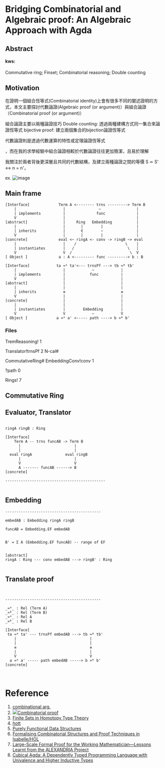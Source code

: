 # Bridging Combinatorial and Algebraic proof: An Algebraic Approach with Agda

## Abstract



#### kws: 
Commutative ring; Finset; Combinatorial reasoning; Double counting

## Motivation

在證明一個組合恆等式(Combinatorial identity)上會有很多不同的闡述證明的方式，本文主要探討代數論證(Algebraic proof (or argument)）與組合論證（Combinatorial proof (or argument)）

組合論證主要以兩種論證技巧
Double counting: 透過兩種建構方式同一集合來論證恆等式
bijective proof: 建立兩個集合的bijection論證恆等式

代數論證則是透過代數運算的特性或定理論證恆等式

，而在我的求學經驗中組合論證相較於代數論證往往更加簡潔，且易於理解

我關注於兩者背後更深層且共同的代數結構，及建立兩種論證之間的等價 S ≃ S' ↔ n = n'，





ex. ![image](https://hackmd.io/_uploads/ryuXteQq0.png)


## Main frame

```n
[Interface]             Term A <-------- trns ---------> Term B   
    |                     |               ~                |      
    | implements          |              func              |      
    V                     |                                |      
[abstract]                |     Ring   Embedding           |      
    |                     |       |        |               |      
    | inherits            |       ∈        ~               |      
    V                     |       |        |               |      
[concrete]              eval <~ ringA <- conv -> ringB ~> eval    
    |                     |    /                      \    |      
    | instantiates        |   /                        \   |      
    V                     V  /                          \  V      
[ Object ]              a : A <--------- func ---------> b : B    

```
```n
[Interface]            ta ≈ᴬ ta'<--- trnsPf ---> tb ≈ᴮ tb'
    |                     |            ~            |
    | implements          |           func          |
    V                     |                         |
[abstract]                |                         |
    |                     |                         |
    | inherits            ≡                         ≡
    V                     |                         |
[concrete]                |                         |
    |                     |                         |
    | instantiates        |        Embedding        |
    V                     V            ~            V
[ Object ]             a ≃ᴬ a' <----- path ----> b ≃ᴮ b'

```

### Files

TremReasoning! 1

Translator!trnsPf 2
N-cal#

CommutativeRing#
EmbeddingConv!conv 1

?path 0

Rings! 7

## Commutative Ring











## Evaluator, Translator

```block

ringA ringB : Ring

[Interface]
    Term A -- trns funcAB -> Term B
      |                        |
      |                        |
  eval ringA               eval ringB
      |                        |
      V                        V
      A ------- funcAB ------> B
[concrete]

---------------------------------------------


```

## Embedding

```block
-------------------------------------------

embedAB : Embedding ringA ringB

funcAB = Embedding.EF embedAB


B' = Σ A (Embedding.EF funcAB) -- range of EF


[abstract]   
ringA : Ring --- conv embedAB ---> ringB' : Ring


```

## Translate proof

```block


-------------------------------------------

_≈ᴬ_ : Rel (Term A)
_≈ᴮ_ : Rel (Term B)
_≃ᴬ_ : Rel A
_≃ᴮ_ : Rel B

[Interface]
 ta ≈ᴬ ta' --- trnsPf embedAB ---> tb ≈ᴮ tb'
    |                                 | 
    |                                 |
    ≡                                 ≡
    |                                 |
    V                                 V
  a ≃ᴬ a' ----- path embedAB -----> b ≃ᴮ b'
[concrete]



```

# Reference




1. [combinational arg.](https://www.google.com/url?sa=t&source=web&rct=j&opi=89978449&url=https://www.math.uvic.ca/faculty/gmacgill/guide/combargs.pdf&ved=2ahUKEwj4yZXLv72HAxU1j68BHVHkAfoQFnoECBQQBg&usg=AOvVaw3yRF1bK4iaNaju-5tZXOop "‌")
2. [](https://en.m.wikipedia.org/wiki/Combinatorial_proof)[![](https://en.wikipedia.org/static/favicon/wikipedia.ico)Combinatorial proof](https://en.m.wikipedia.org/wiki/Combinatorial_proof)
3. [Finite Sets in Homotopy Type Theory](https://cs.ru.nl/~nweide/FiniteSetsInHoTT.pdf "‌")
4. [hott](https://hott.github.io/book/hott-online-15-ge428abf.pdf "‌")
5. [Purely Functional Data Structures](https://www.cs.cmu.edu/~rwh/students/okasaki.pdf "‌")
6. [Formalising Combinatorial Structures and Proof Techniques in Isabelle/HOL](https://api.repository.cam.ac.uk/server/api/core/bitstreams/906a938b-8e26-4d8d-964e-ab77ef4f931b/content#page=61.15 "‌")
7. [Large-Scale Formal Proof for the Working Mathematician—Lessons Learnt from the ALEXANDRIA Project](https://link.springer.com/chapter/10.1007/978-3-031-42753-4_1 "‌")
8. [Cubical Agda: A Dependently Typed Programming Language with Univalence and Higher Inductive Types](https://staff.math.su.se/anders.mortberg/papers/cubicalagda2.pdf "‌")


‌

‌